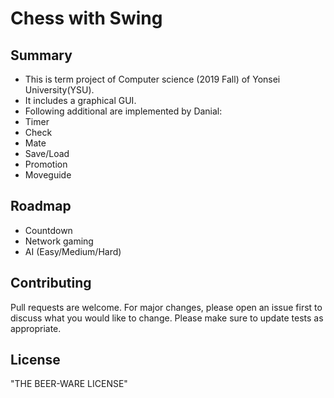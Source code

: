 # Chess with Swing

## Summary
- This is term project of Computer science (2019 Fall) of Yonsei University(YSU).
- It includes a graphical GUI.
- Following additional are implemented by Danial:
- Timer
- Check
- Mate
- Save/Load
- Promotion
- Moveguide
## Roadmap
- Countdown
- Network gaming
- AI (Easy/Medium/Hard)
## Contributing
Pull requests are welcome. For major changes, please open an issue first to discuss what you would like to change.
Please make sure to update tests as appropriate.
## License
"THE BEER-WARE LICENSE"


